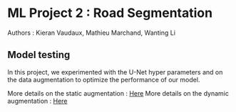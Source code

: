 # ML Project 2 : Road Segmentation
Authors : Kieran Vaudaux, Mathieu Marchand, Wanting Li


## Model testing

In this project, we experimented with the U-Net hyper parameters and on the data augmentation to optimize the performance of our model.

More details on the static augmentation : <a href="static_augmentation/">Here</a>
More details on the dynamic augmentation : <a href="dynamic_augmentation/">Here</a>